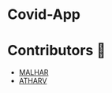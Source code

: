 # Covid-App
# Contributors :construction_worker:

* [MALHAR](https://github.com/Malhar37)
* [ATHARV](https://github.com/atharvk11)
